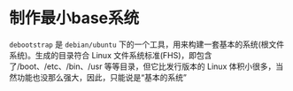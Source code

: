 # 制作最小base系统

`debootstrap`  是 `debian/ubuntu`  下的一个工具，用来构建一套基本的系统(根文件系统)。生成的目录符合 Linux 文件系统标准(FHS)，即包含了/boot、/etc、/bin、/usr 等等目录，但它比发行版本的 Linux 体积小很多，当然功能也没那么强大，因此，只能说是“基本的系统”





